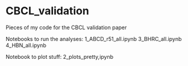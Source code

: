 # CBCL_validation
Pieces of my code for the CBCL validation paper

Notebooks to run the analyses:
1_ABCD_r51_all.ipynb
3_BHRC_all.ipynb
4_HBN_all.ipynb

Notebook to plot stuff:
2_plots_pretty,ipynb
